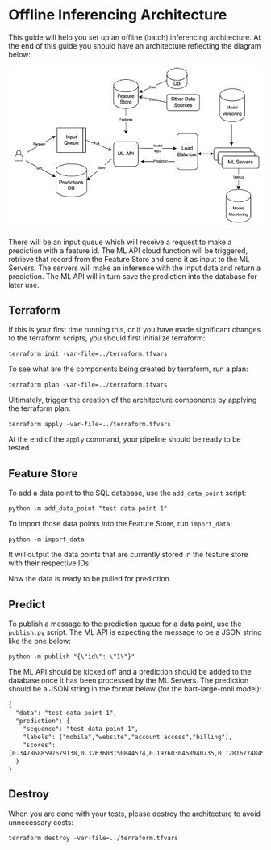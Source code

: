 # Offline Inferencing Architecture

This guide will help you set up an offline (batch) inferencing architecture.
At the end of this guide you should have an architecture reflecting the diagram below:

![diagram.png](diagram.png)

There will be an input queue which will receive a request to make a prediction with a
feature id. The ML API cloud function will be triggered, retrieve that record from the
Feature Store and send it as input to the ML Servers. The servers will make an inference
with the input data and return a prediction. The ML API will in turn save the prediction
into the database for later use.

## Terraform

If this is your first time running this, or if you have made significant changes to
the terraform scripts, you should first initialize terraform:

```shell
terraform init -var-file=../terraform.tfvars
```

To see what are the components being created by terraform, run a plan:
```shell
terraform plan -var-file=../terraform.tfvars
```

Ultimately, trigger the creation of the architecture components by applying the
terraform plan:

```shell
terraform apply -var-file=../terraform.tfvars
```

At the end of the `apply` command, your pipeline should be ready to be tested.

## Feature Store

To add a data point to the SQL database, use the `add_data_point` script:
```shell
python -m add_data_point "test data point 1"
```

To import those data points into the Feature Store, run `import_data`:
```shell
python -m import_data
```

It will output the data points that are currently stored in the feature store
with their respective IDs.

Now the data is ready to be pulled for prediction.

## Predict

To publish a message to the prediction queue for a data point, use the `publish.py`
script. The ML API is expecting the message to be a JSON string like the one below:
```shell
python -m publish "{\"id\": \"1\"}"
```

The ML API should be kicked off and a prediction should be added to the database
once it has been processed by the ML Servers. The prediction should be a JSON string
in the format below (for the bart-large-mnli model):
```shell
{
  "data": "test data point 1",
  "prediction": {
    "sequence": "test data point 1",
    "labels": ["mobile","website","account access","billing"],
    "scores": [0.3478688597679138,0.3263603150844574,0.1976030468940735,0.1281677484512329]
  }
}
```

## Destroy

When you are done with your tests, please destroy the architecture to avoid unnecessary
costs:
```shell
terraform destroy -var-file=../terraform.tfvars
```
